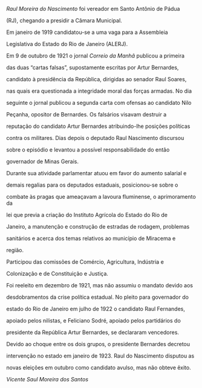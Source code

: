 

*Raul Moreira do Nascimento* foi vereador em Santo Antônio de Pádua

(RJ), chegando a presidir a Câmara Municipal.



Em janeiro de 1919 candidatou-se a uma vaga para a Assembleia

Legislativa do Estado do Rio de Janeiro (ALERJ).



Em 9 de outubro de 1921 o jornal *Correio da Manhã* publicou a primeira

das duas “cartas falsas”, supostamente escritas por Artur Bernardes,

candidato à presidência da República, dirigidas ao senador Raul Soares,

nas quais era questionada a integridade moral das forças armadas. No dia

seguinte o jornal publicou a segunda carta com ofensas ao candidato Nilo

Peçanha, opositor de Bernardes. Os falsários visavam destruir a

reputação do candidato Artur Bernardes atribuindo-lhe posições políticas

contra os militares. Dias depois o deputado Raul Nascimento discursou

sobre o episódio e levantou a possível responsabilidade do então

governador de Minas Gerais.



Durante sua atividade parlamentar atuou em favor do aumento salarial e

demais regalias para os deputados estaduais, posicionou-se sobre o

combate às pragas que ameaçavam a lavoura fluminense, o aprimoramento da

lei que previa a criação do Instituto Agrícola do Estado do Rio de

Janeiro, a manutenção e construção de estradas de rodagem, problemas

sanitários e acerca dos temas relativos ao município de Miracema e

região.



Participou das comissões de Comércio, Agricultura, Indústria e

Colonização e de Constituição e Justiça.



Foi reeleito em dezembro de 1921, mas não assumiu o mandato devido aos

desdobramentos da crise política estadual. No pleito para governador do

estado do Rio de Janeiro em julho de 1922 o candidato Raul Fernandes,

apoiado pelos nilistas, e Feliciano Sodré, apoiado pelos partidários do

presidente da República Artur Bernardes, se declararam vencedores.

Devido ao choque entre os dois grupos, o presidente Bernardes decretou

intervenção no estado em janeiro de 1923. Raul do Nascimento disputou as

novas eleições em outubro como candidato avulso, mas não obteve êxito.



*Vicente Saul Moreira dos Santos*



